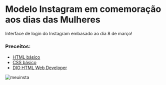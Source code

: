 # Modelo Instagram em comemoração aos dias das Mulheres 

Interface de login do Instagram embasado ao dia 8 de março! 

###  Preceitos:

* [HTML básico](https://www.w3schools.com/html/)
* [CSS básico](https://developer.mozilla.org/pt-BR/docs/Web/CSS)
* [DIO HTML Web Developer](https://web.digitalinnovation.one/track/html-web-developer) 

![meuinsta](https://user-images.githubusercontent.com/58158274/129255621-395ddf04-82c9-484e-8010-d7b8e50a3723.png)

